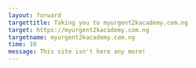 ```yaml
---
layout: forward
targettitle: Taking you to myurgent2kacademy.com.ng
target: https://myurgent2kacademy.com.ng
targetname: myurgent2kacademy.com.ng
time: 10
message: This site isn't here any more!
---
```

